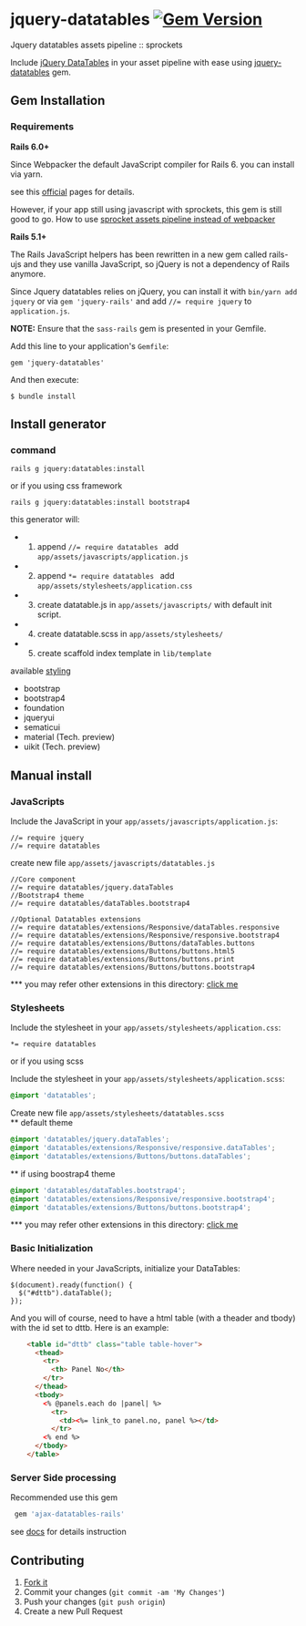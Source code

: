 # jquery-datatables [![Gem Version](https://badge.fury.io/rb/jquery-datatables.svg)](http://badge.fury.io/rb/jquery-datatables)
Jquery datatables assets pipeline :: sprockets

Include [jQuery DataTables](http://www.datatables.net/) in your asset pipeline with ease using [jquery-datatables](https://rubygems.org/gems/jquery-datatables) gem.

## Gem Installation

### Requirements

**Rails 6.0+**

Since Webpacker the default JavaScript compiler for Rails 6. you can install via yarn.

see this [official](https://datatables.net/download/index) pages for details.

However, if your app still using javascript with sprockets, this gem is still good to go.
How to use [sprocket assets pipeline instead of webpacker](https://stackoverflow.com/questions/59855323/rails-6-how-to-use-the-old-sprocket-assets-pipeline-instead-of-webpacker)


**Rails 5.1+**

The Rails JavaScript helpers has been rewritten in a new gem called rails-ujs and they use vanilla JavaScript, so jQuery is not a dependency of Rails anymore. 

Since Jquery datatables relies on jQuery, you can install it with ```bin/yarn add jquery``` or via ```gem 'jquery-rails'```  and add ```//= require jquery``` to ```application.js```. 

**NOTE:** Ensure that the `sass-rails` gem is presented in your Gemfile.


Add this line to your application's `Gemfile`:

```
gem 'jquery-datatables'
```

And then execute:

    $ bundle install

## Install generator

### command
``` 
rails g jquery:datatables:install 

```

or if you using css framework

``` 
rails g jquery:datatables:install bootstrap4

```

this generator will: 
  -  1. append ```//= require datatables ``` add `app/assets/javascripts/application.js`
  -  2. append ```*= require datatables ``` add `app/assets/stylesheets/application.css`
  -  3. create datatable.js  in ```app/assets/javascripts/``` with default init script.
  -  4. create datatable.scss in  ```app/assets/stylesheets/```
  -  5. create scaffold index template in ```lib/template```


available [styling](https://datatables.net/examples/styling/)
 - bootstrap 
 - bootstrap4
 - foundation
 - jqueryui
 - sematicui
 - material (Tech. preview)
 - uikit (Tech. preview)


## Manual install

### JavaScripts

Include the JavaScript in your `app/assets/javascripts/application.js`:
```
//= require jquery
//= require datatables

```
create new file `app/assets/javascripts/datatables.js`
```
//Core component
//= require datatables/jquery.dataTables
//Bootstrap4 theme
//= require datatables/dataTables.bootstrap4

//Optional Datatables extensions
//= require datatables/extensions/Responsive/dataTables.responsive
//= require datatables/extensions/Responsive/responsive.bootstrap4
//= require datatables/extensions/Buttons/dataTables.buttons
//= require datatables/extensions/Buttons/buttons.html5
//= require datatables/extensions/Buttons/buttons.print
//= require datatables/extensions/Buttons/buttons.bootstrap4

```
*** you may refer other extensions in this directory: [click me](https://github.com/mkhairi/jquery-datatables/tree/master/app/assets/javascripts/datatables/extensions)

### Stylesheets
Include the stylesheet in your `app/assets/stylesheets/application.css`:
```
*= require datatables
```

or if you using scss

Include the stylesheet in your `app/assets/stylesheets/application.scss`:
```scss
@import 'datatables';
```

Create new file `app/assets/stylesheets/datatables.scss`
<br>
** default theme
```scss
@import 'datatables/jquery.dataTables';
@import 'datatables/extensions/Responsive/responsive.dataTables';
@import 'datatables/extensions/Buttons/buttons.dataTables';
```
** if using boostrap4 theme
```scss
@import 'datatables/dataTables.bootstrap4';
@import 'datatables/extensions/Responsive/responsive.bootstrap4';
@import 'datatables/extensions/Buttons/buttons.bootstrap4';

```
*** you may refer other extensions in this directory: [click me](https://github.com/mkhairi/jquery-datatables/tree/master/app/assets/stylesheets/datatables/extensions)


### Basic Initialization

Where needed in your JavaScripts, initialize your DataTables:

```
$(document).ready(function() {
  $("#dttb").dataTable();
});
```

And you will of course, need to have a html table (with a theader and tbody) with the id set to dttb. Here is an example:

```html
    <table id="dttb" class="table table-hover">
      <thead>
        <tr>
          <th> Panel No</th>          
        </tr>
      </thead>
      <tbody>
        <% @panels.each do |panel| %>
          <tr>
            <td><%= link_to panel.no, panel %></td>
          </tr>
        <% end %>
      </tbody>
    </table>
```

### Server Side processing

Recommended use this gem

```ruby
 gem 'ajax-datatables-rails'
```
see [docs](https://github.com/jbox-web/ajax-datatables-rails) for details instruction


## Contributing

1. [Fork it]( https://github.com/mkhairi/jquery-datatables/fork)
2. Commit your changes (`git commit -am 'My Changes'`)
3. Push your changes (`git push origin`)
5. Create a new Pull Request
